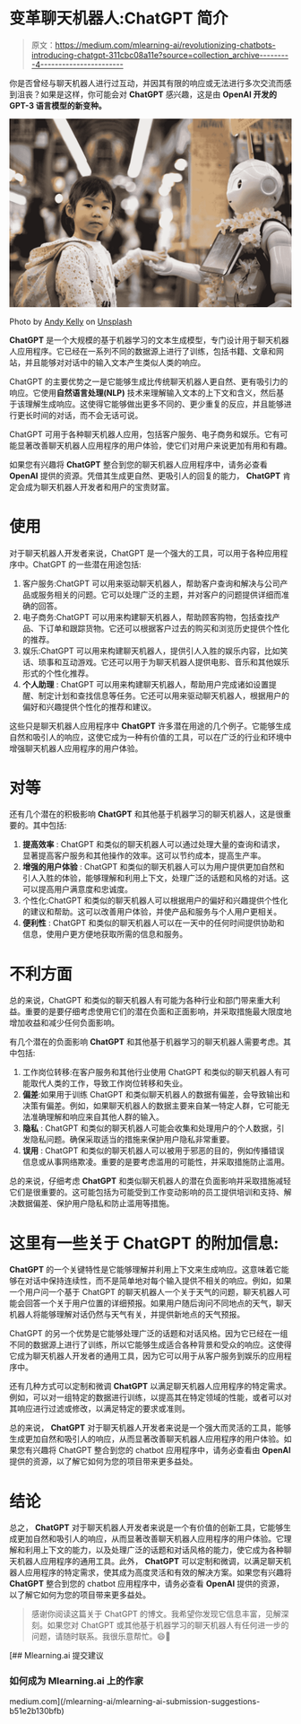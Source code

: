 # 变革聊天机器人:ChatGPT 简介

> 原文：<https://medium.com/mlearning-ai/revolutionizing-chatbots-introducing-chatgpt-311cbc08a11e?source=collection_archive---------4----------------------->

你是否曾经与聊天机器人进行过互动，并因其有限的响应或无法进行多次交流而感到沮丧？如果是这样，你可能会对 **ChatGPT** 感兴趣，这是由 **OpenAI 开发的 **GPT-3 语言模型**的新变种。**

![](img/1c2d13ff711a2f4a4c5acc8897d3383b.png)

Photo by [Andy Kelly](https://unsplash.com/@askkell?utm_source=medium&utm_medium=referral) on [Unsplash](https://unsplash.com?utm_source=medium&utm_medium=referral)

**ChatGPT** 是一个大规模的基于机器学习的文本生成模型，专门设计用于聊天机器人应用程序。它已经在一系列不同的数据源上进行了训练，包括书籍、文章和网站，并且能够对对话中的输入文本产生类似人类的响应。

ChatGPT 的主要优势之一是它能够生成比传统聊天机器人更自然、更有吸引力的响应。它使用**自然语言处理(NLP)** 技术来理解输入文本的上下文和含义，然后基于该理解生成响应。这使得它能够做出更多不同的、更少重复的反应，并且能够进行更长时间的对话，而不会无话可说。

ChatGPT 可用于各种聊天机器人应用，包括客户服务、电子商务和娱乐。它有可能显著改善聊天机器人应用程序的用户体验，使它们对用户来说更加有用和有趣。

如果您有兴趣将 **ChatGPT** 整合到您的聊天机器人应用程序中，请务必查看 **OpenAI** 提供的资源。凭借其生成更自然、更吸引人的回复的能力， **ChatGPT** 肯定会成为聊天机器人开发者和用户的宝贵财富。

# 使用

对于聊天机器人开发者来说，ChatGPT 是一个强大的工具，可以用于各种应用程序中。ChatGPT 的一些潜在用途包括:

1.  客户服务:ChatGPT 可以用来驱动聊天机器人，帮助客户查询和解决与公司产品或服务相关的问题。它可以处理广泛的主题，并对客户的问题提供详细而准确的回答。
2.  电子商务:ChatGPT 可以用来构建聊天机器人，帮助顾客购物，包括查找产品、下订单和跟踪货物。它还可以根据客户过去的购买和浏览历史提供个性化的推荐。
3.  娱乐:ChatGPT 可以用来构建聊天机器人，提供引人入胜的娱乐内容，比如笑话、琐事和互动游戏。它还可以用于为聊天机器人提供电影、音乐和其他娱乐形式的个性化推荐。
4.  **个人助理** : ChatGPT 可以用来构建聊天机器人，帮助用户完成诸如设置提醒、制定计划和查找信息等任务。它还可以用来驱动聊天机器人，根据用户的偏好和兴趣提供个性化的推荐和建议。

这些只是聊天机器人应用程序中 **ChatGPT** 许多潜在用途的几个例子。它能够生成自然和吸引人的响应，这使它成为一种有价值的工具，可以在广泛的行业和环境中增强聊天机器人应用程序的用户体验。

# 对等

还有几个潜在的积极影响 **ChatGPT** 和其他基于机器学习的聊天机器人，这是很重要的。其中包括:

1.  **提高效率** : ChatGPT 和类似的聊天机器人可以通过处理大量的查询和请求，显著提高客户服务和其他操作的效率。这可以节约成本，提高生产率。
2.  **增强的用户体验** : ChatGPT 和类似的聊天机器人可以为用户提供更加自然和引人入胜的体验，能够理解和利用上下文，处理广泛的话题和风格的对话。这可以提高用户满意度和忠诚度。
3.  个性化:ChatGPT 和类似的聊天机器人可以根据用户的偏好和兴趣提供个性化的建议和帮助。这可以改善用户体验，并使产品和服务与个人用户更相关。
4.  **便利性** : ChatGPT 和类似的聊天机器人可以在一天中的任何时间提供协助和信息，使用户更方便地获取所需的信息和服务。

# **不利方面**

总的来说，ChatGPT 和类似的聊天机器人有可能为各种行业和部门带来重大利益。重要的是要仔细考虑使用它们的潜在负面和正面影响，并采取措施最大限度地增加收益和减少任何负面影响。

有几个潜在的负面影响 **ChatGPT** 和其他基于机器学习的聊天机器人需要考虑。其中包括:

1.  工作岗位转移:在客户服务和其他行业使用 ChatGPT 和类似的聊天机器人有可能取代人类的工作，导致工作岗位转移和失业。
2.  **偏差**:如果用于训练 ChatGPT 和类似聊天机器人的数据有偏差，会导致输出和决策有偏差。例如，如果聊天机器人的数据主要来自某一特定人群，它可能无法准确理解和响应来自其他人群的输入。
3.  **隐私** : ChatGPT 和类似的聊天机器人可能会收集和处理用户的个人数据，引发隐私问题。确保采取适当的措施来保护用户隐私非常重要。
4.  **误用** : ChatGPT 和类似的聊天机器人可以被用于邪恶的目的，例如传播错误信息或从事网络欺凌。重要的是要考虑滥用的可能性，并采取措施防止滥用。

总的来说，仔细考虑 **ChatGPT** 和类似聊天机器人的潜在负面影响并采取措施减轻它们是很重要的。这可能包括为可能受到工作变动影响的员工提供培训和支持、解决数据偏差、保护用户隐私和防止滥用等措施。

# **这里有一些关于 ChatGPT 的附加信息:**

**ChatGPT** 的一个关键特性是它能够理解并利用上下文来生成响应。这意味着它能够在对话中保持连续性，而不是简单地对每个输入提供不相关的响应。例如，如果一个用户问一个基于 ChatGPT 的聊天机器人一个关于天气的问题，聊天机器人可能会回答一个关于用户位置的详细预报。如果用户随后询问不同地点的天气，聊天机器人将能够理解对话仍然与天气有关，并提供新地点的天气预报。

ChatGPT 的另一个优势是它能够处理广泛的话题和对话风格。因为它已经在一组不同的数据源上进行了训练，所以它能够生成适合各种背景和受众的响应。这使得它成为聊天机器人开发者的通用工具，因为它可以用于从客户服务到娱乐的应用程序中。

还有几种方式可以定制和微调 **ChatGPT** 以满足聊天机器人应用程序的特定需求。例如，可以对一组特定的数据进行训练，以提高其在特定领域的性能，或者可以对其响应进行过滤或修改，以满足特定的要求或准则。

总的来说， **ChatGPT** 对于聊天机器人开发者来说是一个强大而灵活的工具，能够生成更加自然和吸引人的响应，从而显著改善聊天机器人应用程序的用户体验。如果您有兴趣将 ChatGPT 整合到您的 chatbot 应用程序中，请务必查看由 **OpenAI** 提供的资源，以了解它如何为您的项目带来更多益处。

# **结论**

总之， **ChatGPT** 对于聊天机器人开发者来说是一个有价值的创新工具，它能够生成更加自然和吸引人的响应，从而显著改善聊天机器人应用程序的用户体验。它理解和利用上下文的能力，以及处理广泛的话题和对话风格的能力，使它成为各种聊天机器人应用程序的通用工具。此外， **ChatGPT** 可以定制和微调，以满足聊天机器人应用程序的特定需求，使其成为高度灵活和有效的解决方案。如果您有兴趣将 **ChatGPT** 整合到您的 chatbot 应用程序中，请务必查看 **OpenAI** 提供的资源，以了解它如何为您的项目带来更多益处。

> 感谢你阅读这篇关于 ChatGPT 的博文。我希望你发现它信息丰富，见解深刻。如果您对 ChatGPT 或其他基于机器学习的聊天机器人有任何进一步的问题，请随时联系。我很乐意帮忙。😄👋

[](/mlearning-ai/mlearning-ai-submission-suggestions-b51e2b130bfb) [## Mlearning.ai 提交建议

### 如何成为 Mlearning.ai 上的作家

medium.com](/mlearning-ai/mlearning-ai-submission-suggestions-b51e2b130bfb)